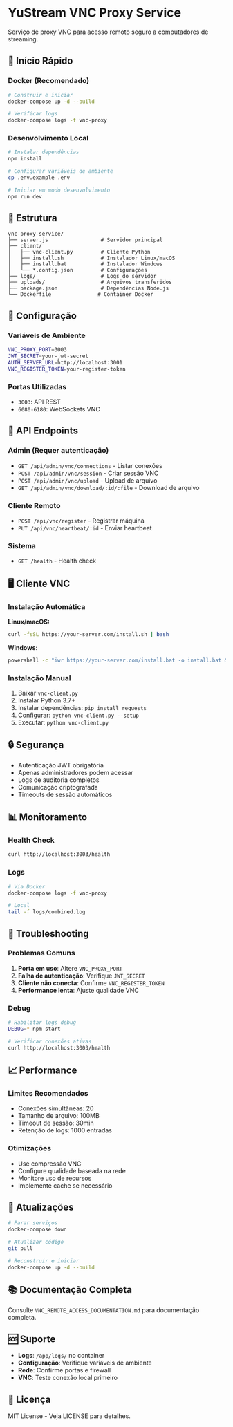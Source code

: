 # YuStream VNC Proxy Service

Serviço de proxy VNC para acesso remoto seguro a computadores de streaming.

## 🚀 Início Rápido

### Docker (Recomendado)

```bash
# Construir e iniciar
docker-compose up -d --build

# Verificar logs
docker-compose logs -f vnc-proxy
```

### Desenvolvimento Local

```bash
# Instalar dependências
npm install

# Configurar variáveis de ambiente
cp .env.example .env

# Iniciar em modo desenvolvimento
npm run dev
```

## 📁 Estrutura

```
vnc-proxy-service/
├── server.js                 # Servidor principal
├── client/
│   ├── vnc-client.py         # Cliente Python
│   ├── install.sh            # Instalador Linux/macOS
│   ├── install.bat           # Instalador Windows
│   └── *.config.json         # Configurações
├── logs/                     # Logs do servidor
├── uploads/                  # Arquivos transferidos
├── package.json              # Dependências Node.js
└── Dockerfile               # Container Docker
```

## 🔧 Configuração

### Variáveis de Ambiente

```bash
VNC_PROXY_PORT=3003
JWT_SECRET=your-jwt-secret
AUTH_SERVER_URL=http://localhost:3001
VNC_REGISTER_TOKEN=your-register-token
```

### Portas Utilizadas

- `3003`: API REST
- `6080-6180`: WebSockets VNC

## 📡 API Endpoints

### Admin (Requer autenticação)

- `GET /api/admin/vnc/connections` - Listar conexões
- `POST /api/admin/vnc/session` - Criar sessão VNC
- `POST /api/admin/vnc/upload` - Upload de arquivo
- `GET /api/admin/vnc/download/:id/:file` - Download de arquivo

### Cliente Remoto

- `POST /api/vnc/register` - Registrar máquina
- `PUT /api/vnc/heartbeat/:id` - Enviar heartbeat

### Sistema

- `GET /health` - Health check

## 🖥️ Cliente VNC

### Instalação Automática

**Linux/macOS:**
```bash
curl -fsSL https://your-server.com/install.sh | bash
```

**Windows:**
```cmd
powershell -c "iwr https://your-server.com/install.bat -o install.bat && install.bat"
```

### Instalação Manual

1. Baixar `vnc-client.py`
2. Instalar Python 3.7+
3. Instalar dependências: `pip install requests`
4. Configurar: `python vnc-client.py --setup`
5. Executar: `python vnc-client.py`

## 🔒 Segurança

- Autenticação JWT obrigatória
- Apenas administradores podem acessar
- Logs de auditoria completos
- Comunicação criptografada
- Timeouts de sessão automáticos

## 📊 Monitoramento

### Health Check

```bash
curl http://localhost:3003/health
```

### Logs

```bash
# Via Docker
docker-compose logs -f vnc-proxy

# Local
tail -f logs/combined.log
```

## 🐛 Troubleshooting

### Problemas Comuns

1. **Porta em uso**: Altere `VNC_PROXY_PORT`
2. **Falha de autenticação**: Verifique `JWT_SECRET`
3. **Cliente não conecta**: Confirme `VNC_REGISTER_TOKEN`
4. **Performance lenta**: Ajuste qualidade VNC

### Debug

```bash
# Habilitar logs debug
DEBUG=* npm start

# Verificar conexões ativas
curl http://localhost:3003/health
```

## 📈 Performance

### Limites Recomendados

- Conexões simultâneas: 20
- Tamanho de arquivo: 100MB
- Timeout de sessão: 30min
- Retenção de logs: 1000 entradas

### Otimizações

- Use compressão VNC
- Configure qualidade baseada na rede
- Monitore uso de recursos
- Implemente cache se necessário

## 🔄 Atualizações

```bash
# Parar serviços
docker-compose down

# Atualizar código
git pull

# Reconstruir e iniciar
docker-compose up -d --build
```

## 📚 Documentação Completa

Consulte `VNC_REMOTE_ACCESS_DOCUMENTATION.md` para documentação completa.

## 🆘 Suporte

- **Logs**: `/app/logs/` no container
- **Configuração**: Verifique variáveis de ambiente
- **Rede**: Confirme portas e firewall
- **VNC**: Teste conexão local primeiro

## 📄 Licença

MIT License - Veja LICENSE para detalhes.
